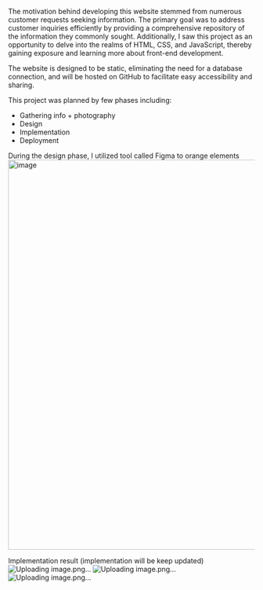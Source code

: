 The motivation behind developing this website stemmed from numerous customer requests seeking information. 
The primary goal was to address customer inquiries efficiently by providing a comprehensive repository of the information they commonly sought. 
Additionally, I saw this project as an opportunity to delve into the realms of HTML, CSS, and JavaScript, 
thereby gaining exposure and learning more about front-end development. 

The website is designed to be static, eliminating the need for a database connection, and will be hosted on GitHub to facilitate easy accessibility and sharing.

This project was planned by few phases including: 
* Gathering info + photography
* Design
* Implementation
* Deployment

During the design phase, I utilized tool called Figma to orange elements
<img width="794" alt="image" src="https://github.com/eugenek0529/sushiYuen/assets/111472652/115bdd13-3f10-4a39-9e45-9de6708c459f">


Implementation result (implementation will be keep updated)
![Uploading image.png…]()
![Uploading image.png…]()
![Uploading image.png…]()
